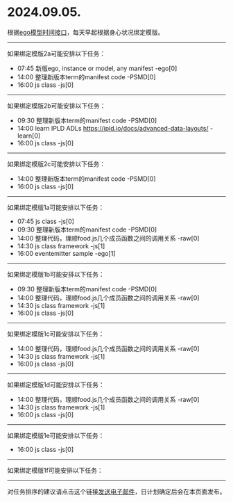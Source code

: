 # 2024.09.05.

根据[ego模型时间接口](https://gitee.com/hyg/blog/blob/master/timeflow.md)，每天早起根据身心状况绑定模版。

---
如果绑定模版2a可能安排以下任务：

- 07:45	新版ego, instance or model, any manifest -ego[0]
- 14:00	整理新版本term的manifest code -PSMD[0]
- 16:00	js class -js[0]

---
如果绑定模版2b可能安排以下任务：

- 09:30	整理新版本term的manifest code -PSMD[0]
- 14:00	learn IPLD ADLs https://ipld.io/docs/advanced-data-layouts/ -learn[0]
- 16:00	js class -js[0]

---
如果绑定模版2c可能安排以下任务：

- 14:00	整理新版本term的manifest code -PSMD[0]
- 16:00	js class -js[0]

---
如果绑定模版1a可能安排以下任务：

- 07:45	js class -js[0]
- 09:30	整理新版本term的manifest code -PSMD[0]
- 14:00	整理代码，理顺food.js几个成员函数之间的调用关系 -raw[0]
- 14:30	js class framework -js[1]
- 16:00	eventemitter sample -ego[1]

---
如果绑定模版1b可能安排以下任务：

- 09:30	整理新版本term的manifest code -PSMD[0]
- 14:00	整理代码，理顺food.js几个成员函数之间的调用关系 -raw[0]
- 14:30	js class framework -js[1]
- 16:00	js class -js[0]

---
如果绑定模版1c可能安排以下任务：

- 14:00	整理代码，理顺food.js几个成员函数之间的调用关系 -raw[0]
- 14:30	js class framework -js[1]
- 16:00	js class -js[0]

---
如果绑定模版1d可能安排以下任务：

- 14:00	整理代码，理顺food.js几个成员函数之间的调用关系 -raw[0]
- 14:30	js class framework -js[1]
- 16:00	js class -js[0]

---
如果绑定模版1e可能安排以下任务：

- 16:00	js class -js[0]

---
如果绑定模版1f可能安排以下任务：


---
对任务排序的建议请点击这个链接<a href="mailto:huangyg@mars22.com?subject=关于2024.09.05.任务排序的建议&body=date: 2024.09.05.%0D%0Afile: ../../blog/release/time/d.20240905.md%0D%0A---请勿修改邮件主题及以上内容---%0D%0A">发送电子邮件</a>，日计划确定后会在本页面发布。